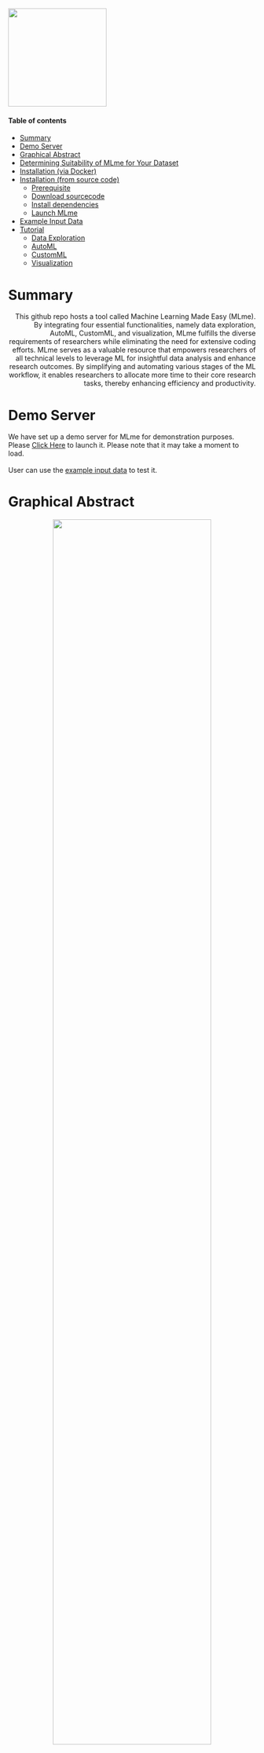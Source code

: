 # <img src="./assets/logo-bg.png"  height=200px> 

#### Table of contents

- [Summary](#summary)
- [Demo Server](#demo-server)
- [Graphical Abstract](#graphical-abstract)
- [Determining Suitability of MLme for Your Dataset](#determining-suitability-of-mlme-for-your-dataset)
- [Installation (via Docker)](#installation-via-docker)
- [Installation (from source code)](#installation-from-source-code)
    + [Prerequisite](#prerequisite)
    + [Download sourcecode](#download-sourcecode)
    + [Install dependencies](#install-dependencies)
    + [Launch  MLme](#launch-mlme)
  <!---  + [Errors you may encounter](#errors-you-may-encounter)--->
- [Example Input Data](#example-input-data)
- [Tutorial](#tutorial)
  * [Data Exploration](#data-exploration)
  * [AutoML](#automl)
  * [CustomML](#customml)
  * [Visualization](#visualization)

<!--- - [Errors you may encounter](#errors-you-may-encounter-1)--->
 
# Summary
<div style="text-align: right">  This github repo hosts a tool called Machine Learning Made Easy (MLme). By integrating four essential functionalities, namely data exploration, AutoML, CustomML, and visualization, MLme fulfills the diverse requirements of researchers while eliminating the need for extensive coding efforts. MLme serves as a valuable resource that empowers researchers of all technical levels to leverage ML for insightful data analysis and enhance research outcomes. By simplifying and automating various stages of the ML workflow, it enables researchers to allocate more time to their core research tasks, thereby enhancing efficiency and productivity.  </div> 

# Demo Server
We have set up a demo server for MLme for demonstration purposes. Please  [Click Here](https://mlme.onrender.com) to launch it. Please note that it may take a moment to load. <br><br> User can use the [example input data](#example-input-data) to test it.

# Graphical Abstract
<p align="center"><img src="./assets/grapAbs.png" width="80%" align="middle"> </p> 

# Determining Suitability of MLme for Your Dataset
To understand if your data and scientific question fall into the category of a classification problem, there are a few important points to consider:  

  -  Categorized Data: Your data should consist of examples that are grouped into distinct classes or categories. For example, if you're studying different species of plants, each plant should be labeled with its corresponding species name, like "rose" or "tulip.  
  
  -  Prediction Goal: Your scientific question should involve predicting or assigning these labels to new instances based on their features. For instance, you might want to predict the species of a new plant based on its petal length, petal width, and other characteristics.

# Installation (via Docker)
  1. **Prerequisite:** Before proceeding with the installation, ensure that Docker is installed and running. If you haven't installed Docker yet, you can follow the [official Docker tutorial](https://docs.docker.com/get-docker/) for installation instructions.
  2. To obtain the MLme docker image, you may open your terminal and run the provided command.
       
       ```
       docker pull 45474547/mlme:latest     
       ```
       
  3. To launch MLme, please run the given command in your terminal after performing the previous steps.
       
       ```
       docker run -p 8080:80 45474547/mlme                     
       ```
       
  4. Paste http://localhost:8080/ in your browser to access MLme.
  
# Installation (from source code)

  - ### Prerequisite 
    
    To use MLme, you must have ```Python``` version ```3.9``` and ```pip``` installed
    and that they are accessible from the terminal.
    
  - ### Download sourcecode 
    Download the GitHub repository and unzip it.
    
  - ### Install dependencies  
    1. Open your terminal and change your current working directory to MLme(e.g. ```cd path/to/MLme-main/```). 
    2. Please install the required packages using the following command: 
      
       ```pip install -r requirements.txt``` 
       
  - ### Launch MLme
      
       ```python -m main``` 
       
 <!--- - ### Errors you may encounter --->
  
# Example Input Data
  - For ```Data Exploration``` and ```AutoML``` : https://github.com/FunctionalUrology/MLcanvas/blob/main/example-input-data/data-tab-sep.txt
  - For ```Visualization``` : https://github.com/FunctionalUrology/MLcanvas/blob/main/example-input-data/results_for_Visulization.pkl


# Tutorial

  - ## Data Exploration
  
    -  Data Exploration feature allows you to upload your datasets and gain valuable insights through statistical visualizations. By analyzing data patterns, trends, and outliers, you'll be equipped to make informed decisions when developing machine learning pipelines.
        
    -  <i>**Step 1: Input**</i>  
       
       -  Prepare your data in either .csv or .txt format ([Example input data](https://github.com/FunctionalUrology/MLcanvas/blob/main/example-input-data/data-tab-sep.txt)). Each row should represent a sample, and each column should represent a feature. The first column should contain the sample name, and the last column should contain the target classes. Make sure your file doesn't have any missing values (NaN). Here's an example of how your input data should look.
       
            | Sample   | Feature 1 | Feature 2 | Target Class |
            |----------|-----------|-----------|--------------|
            | Sample 1 | 2.5       | 7.8       | A            |
            | Sample 2 | 1.3       | 6.7       | B            |
            | Sample 3 | 4.7       | 3.2       | A            |
  
       
            **Note**: When uploading your file, remember to select the correct separator using the ```Sep``` dropdown menu to avoid any errors. 
   
    -  <i>**Step 2: Output**</i>
       
       -  Once you've uploaded your dataset, you'll have access to various analysis options. You can explore your data in-depth using statistical summary tables and five different types of plots, including density and correlation matrix plots. Simply select the desired option from the ``Plot/Table Type`` dropdown menu.

       -  Additionally, it provides you with the convenience of downloading the plots. Simply click on the camera button provided on each plot to save it for future reference or to share with others.
       
 - ## AutoML
 
   - The AutoML feature aims to provide accessibility to machine learning for all users, including those without technical expertise. It automates the machine learning pipeline, which includes preprocessing, feature selection, and training and evaluating multiple classification models. Additionally, it provides a default dummy classifier for comparison.
  
   -  <i>**Step 1: Input**</i>  
       
       -  Prepare your data in either .csv or .txt format ([Example input data](https://github.com/FunctionalUrology/MLcanvas/blob/main/example-input-data/data-tab-sep.txt)). Each row should represent a sample, and each column should represent a feature. The first column should contain the sample name, and the last column should contain the target classes. Make sure your file doesn't have any missing values (NaN). Here's an example of how your input data should look.
       
            | Sample   | Feature 1 | Feature 2 | Target Class |
            |----------|-----------|-----------|--------------|
            | Sample 1 | 2.5       | 7.8       | A            |
            | Sample 2 | 1.3       | 6.7       | B            |
            | Sample 3 | 4.7       | 3.2       | A            |
  
       
            **Note**: When uploading your file, remember to select the correct separator using the ```Sep``` dropdown menu to avoid any errors. 



    -  <i>**Step 2: Configuration**</i>  
     
       The AutoML feature offers a few configuration options to customize the analysis according to your requirements:
       
       -  ```Variance Threshold```: The ML pipeline includes a variance threshold feature that eliminates low-variance features. You can specify the threshold value to fine-tune the feature selection process.
       
       -  ```No of Features to Select```: Specify the percentage of features you want to select from the original set using the feature selection step. This allows you to focus on the most relevant features.
       
       -  ```Tes Set```: You have the option to allocate a separate test set, comprising 30% of the initial dataset, for evaluating the model's performance. This set is exclusively used for testing and not for training the models.



   -  <i>**Step 3: Output**</i> 
   
      Once the analysis is complete, the AutoML feature provides you with several outputs to assess and interpret the results:
   
       -  ```Evaluation Metrics```: You will receive a table displaying scores for 11 evaluation metrics for six ML algorithms, including SVM, KNN, AdaBoost, GaussianNB, and the dummy classifier. These metrics help you gauge the performance of each algorithm and make informed comparisons.
       
       -  ```Selected Features```: Another table will show the features selected from the original set. This allows you to identify the most important features that contribute to the model's performance.
       
       -  ```Model Performance Visualization```: The feature includes different visualization options, such as spider plots and heatmaps, to help you visualize and interpret the performance of the models. These plots provide a clear understanding of how each algorithm performs across different metrics.
       
       -  ```Pipeline Display```: For a more detailed view, you can explore the pipelines that were executed during the analysis. This includes information about the steps and parameters involved in each pipeline, giving you insights into the underlying processes.
       
       -  ```Downloadable Results```: You can download a zip file that contains a log file and all the results.pkl files. These files capture the detailed results of the analysis. You can upload the results.pkl file to the visualization tab for further analysis and interpretation.
      
      
      
      
 - ## CustomML
 
   -  The CustomML feature is designed for intermediate to advanced machine learning users who want to create a tailored machine learning pipeline to meet their specific requirements. With its user-friendly interface, users can easily design their pipeline by selecting the desired preprocessing steps, classifiers, model evaluation methods, and evaluation metric scores, all through simple toggle buttons. This allows users to focus on selecting the most suitable options for their dataset without the need for programming.
   
   
   
   -  <i>**Step 1: Designing the Pipeline**</i> 
       
       The CustomML feature provides following straightforward interface for designing your pipeline:
      
       -  ```Preprocessing Steps```: You can choose from various preprocessing steps, such as scaling, data resampling, and feature selection. Simply click on the toggle button to include or exclude each algorithm/step in your pipeline.
       
       -  ```Classifier```: Select at least one classifier from the available options by toggling the corresponding button.
      
      -  ```Model Evaluation Method```: Choose the preferred model evaluation method by clicking on the toggle button. This determines how the performance of your model will be assessed.
       
       -  ```Evaluation Metric Score```: Select the desired evaluation metric score for evaluating your model's performance.  
       
       -  ```Customizing Algorithm Parameters```: If you wish to customize the parameters of individual algorithms, click on the ```Parameter``` button. You will be presented with a list of corresponding parameters that you can adjust according to your preferences. If no changes are made, default parameters will be used.
       
       -  ```Pipeline Download```: Once the user has selected the desired algorithms/steps, they can obtain the designed pipeline by clicking on the ```submit``` tab. This will generate a compressed zip file (userInputData.zip) containing README.txt, inputParameter.pkl, and scriptTemplate.py.
       
       **Note**: While preprocessing steps are optional, you must select at least one classifier, a model evaluation method, and an evaluation metric score.



   -  <i>**Step 2: Running the custom-designed pipeline**</i>
     
       To execute your custom-designed pipeline, follow these steps:
       
       - Open your terminal 
       
       - Change your directory to the previously downloaded folder named "userInputData" from the CustomML feature.
       
       - Run the following command in the terminal to execute the pipeline:
       
         ``` python scriptTemplate.py -i path/to/input.csv -p inputParameters.pkl -s tab -o .```
         
         Replace "path/to/input.csv" with the actual path to your input file.

         
        **-> Input file format:** Prepare your data in either .csv or .txt format ([Example input data](https://github.com/FunctionalUrology/MLcanvas/blob/main/example-input-data/data-tab-sep.txt)). Each row should represent a sample, and each column should represent a feature. The first column should contain the sample name, and the last column should contain the target classes. Make sure your file doesn't have any missing values (NaN). You can refer to the example input data for guidance.
       
       
        **-> Tags description:**  These tags provides the usage syntax for running the scriptTemplate.py file. 
        
        ```usage: scriptTemplate.py [-h] [-i INPUT] [-s SEPARATOR] [-p PARAMETERS] [-o OUTPUT]```
        <p align="center"><img src="./assets/tags-description.png" width="80%" align="middle"> </p> 
          
          
          
    -  <i>**Step 3: Pipeline Output and Result Interpretation**</i>  
        
        Once you have executed the pipeline, it will generate a compressed zip file as the output. This zip file will contain two important files:
        
        - **log.txt**: This file provides a detailed log of the pipeline execution. It includes information about each step performed during the process, any warnings or errors encountered, and other relevant details.

        - **results.pkl**: This file contains the results of your pipeline, including the model outputs, predictions, and evaluation metrics. It serves as a valuable resource for further analysis and interpretation of your ML model's performance.  


       To interpret the results obtained from your pipeline, follow these steps:  
       
       - Launch MLme and Navigate to the Visualization tab.

       - Upload the results.pkl file that was generated from your pipeline execution.

       - The MLme will process the results and provide visualizations, metrics, and insights to help you understand and analyze the performance of your ML model. You can explore various plots, charts, and summary statistics to gain deeper insights into the model's behavior and effectiveness.


- ## Visualization
 
   -  This feature enables users to effortlessly interpret and analyze their findings with the help of several interactive tables and plots.
   
   -  <i>Input</i>:  
       -  results.pkl file from ```AutoML``` or ```CustomML```. [Example input data](https://github.com/FunctionalUrology/MLcanvas/blob/main/example-input-data/results_for_Visulization.pkl).
       
   -  <i>Output</i>: 
       -  A range of tables and plots are available for comparative analysis of model performance. Users can customize and download all of the plots in high quality, making them suitable for publication.

## Citations information
Please cite [**MLme**](https://www.biorxiv.org/content/10.1101/2023.07.04.546825v1) article preprinted in bioRxiv.

Machine Learning Made Easy (MLme): A Comprehensive Toolkit for Machine Learning-Driven Data Analysis. <I> Akshay Akshay</i><sup>#</sup><I>, Mitali Katoch</i><sup>#</sup><I>, Navid Shekarchizadeh, Masoud Abedi, Ankush Sharma, Fiona C. Burkhard, Rosalyn M. Adam, Katia Monastyrskaia, Ali Hashemi Gheinani</i>. bioRxiv 2023.07.04.546825; doi: https://doi.org/10.1101/2023.07.04.546825

<h6><sup>#</sup>  Contributed equally.<h1>


<!--- # Errors you may encounter
  - ``` Following exception occurred: single positional indexer is out-of-bounds```
    - Possible solution: Ensure that you have selected the correct separator using the ```Sep``` dropdown menu. --->
